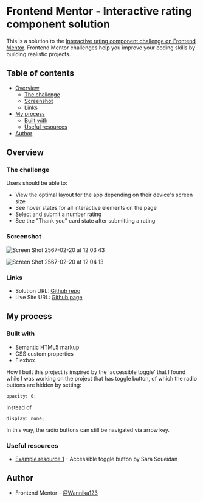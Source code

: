 # Frontend Mentor - Interactive rating component solution

This is a solution to the [Interactive rating component challenge on Frontend Mentor](https://www.frontendmentor.io/challenges/interactive-rating-component-koxpeBUmI). Frontend Mentor challenges help you improve your coding skills by building realistic projects. 

## Table of contents

- [Overview](#overview)
  - [The challenge](#the-challenge)
  - [Screenshot](#screenshot)
  - [Links](#links)
- [My process](#my-process)
  - [Built with](#built-with)
  - [Useful resources](#useful-resources)
- [Author](#author)

## Overview

### The challenge

Users should be able to:

- View the optimal layout for the app depending on their device's screen size
- See hover states for all interactive elements on the page
- Select and submit a number rating
- See the "Thank you" card state after submitting a rating

### Screenshot

![Screen Shot 2567-02-20 at 12 03 43](https://github.com/Wannika123/fem-interactive-rating/assets/142564014/ae1359a4-be6e-43c1-8fef-8cfb94139709)

![Screen Shot 2567-02-20 at 12 04 13](https://github.com/Wannika123/fem-interactive-rating/assets/142564014/a05eaea3-800f-42cc-b73e-f10267486f1d)

### Links

- Solution URL: [Github repo](https://github.com/Wannika123/fem-interactive-rating)
- Live Site URL: [Github page](https://wannika123.github.io/fem-interactive-rating/)

## My process

### Built with

- Semantic HTML5 markup
- CSS custom properties
- Flexbox

How I built this project is inspired by the 'accessible toggle' that I found while I was working on the project that has toggle button, of which the radio buttons are hidden by setting:

```
opacity: 0;
```

Instead of

```
display: none;
```

In this way, the radio buttons can still be navigated via arrow key.

### Useful resources

- [Example resource 1](https://codepen.io/SaraSoueidan/pen/jpBbrq/) - Accessible toggle button by Sara Soueidan

## Author

- Frontend Mentor - [@Wannika123](https://www.frontendmentor.io/profile/Wannika123)